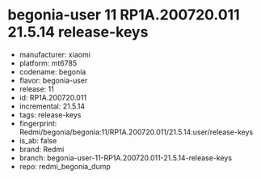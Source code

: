 # begonia-user 11 RP1A.200720.011 21.5.14 release-keys
- manufacturer: xiaomi
- platform: mt6785
- codename: begonia
- flavor: begonia-user
- release: 11
- id: RP1A.200720.011
- incremental: 21.5.14
- tags: release-keys
- fingerprint: Redmi/begonia/begonia:11/RP1A.200720.011/21.5.14:user/release-keys
- is_ab: false
- brand: Redmi
- branch: begonia-user-11-RP1A.200720.011-21.5.14-release-keys
- repo: redmi_begonia_dump

